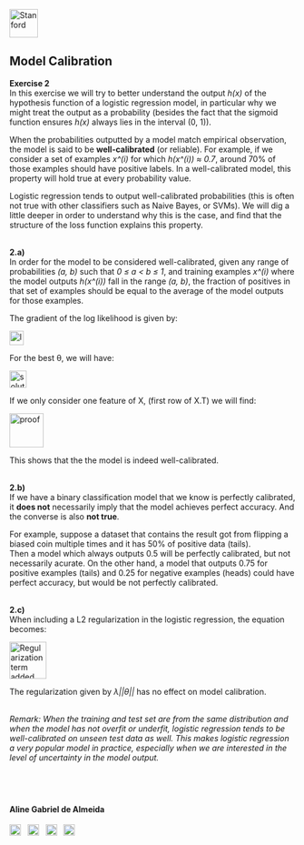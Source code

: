 
<a href="https://i.dlpng.com/static/png/498606_preview.png"><img src="https://i.dlpng.com/static/png/498606_preview.png" title="Stanford" alt="Stanford" height="50"></a>

## Model Calibration
  
**Exercise 2**  
In this exercise we will try to better understand the output *h(x)* of the hypothesis function of a logistic regression model, in particular why we might treat the output as a probability (besides the fact that the sigmoid function ensures *h(x)* always lies in the interval (0, 1)).    

When the probabilities outputted by a model match empirical observation, the model is said to be **well-calibrated** (or reliable). For example, if we consider a set of examples *x^(i)* for which *h(x^(i)) ≈ 0.7*, around 70% of those examples should have positive labels. In a well-calibrated model, this property will hold true at every probability value.  

Logistic regression tends to output well-calibrated probabilities (this is often not true with other classifiers such as Naive Bayes, or SVMs). We will dig a little deeper in order to understand why this is the case, and find that the structure of the loss function explains this property.


&nbsp;  
**2.a)**  
In order for the model to be considered well-calibrated, given any range of probabilities *(a, b)* such that *0 ≤ a < b ≤ 1*, and training examples
*x^(i)* where the model outputs *h(x^(i))* fall in the range *(a, b)*, the fraction of positives in that set of examples should be equal to the average of the model outputs for those examples.  

The gradient of the log likelihood is given by:  

<a href="https://github.com/AlmeidaAlin3/MachineLearning/blob/master/ProblemSet2/Exercise2/img/log_likelihood.png"><img src="https://github.com/AlmeidaAlin3/MachineLearning/blob/master/ProblemSet2/Exercise2/img/log_likelihood.png" title="log-likelihood" alt="log-likelihood" height="25"></a> 

For the best θ, we will have:

<a href="https://github.com/AlmeidaAlin3/MachineLearning/blob/master/ProblemSet2/Exercise2/img/best_theta.png"><img src="https://github.com/AlmeidaAlin3/MachineLearning/blob/master/ProblemSet2/Exercise2/img/best_theta.png" title="solution" alt="solution" height="30"></a>

If we only consider one feature of X, (first row of X.T) we will find:

<a href="https://github.com/AlmeidaAlin3/MachineLearning/blob/master/ProblemSet2/Exercise2/img/proof.png"><img src="https://github.com/AlmeidaAlin3/MachineLearning/blob/master/ProblemSet2/Exercise2/img/proof.png" title="proof" alt="proof" height="60"></a>

This shows that the the model is indeed well-calibrated.

&nbsp;  
**2.b)**  
If we have a binary classification model that we know is perfectly calibrated, it **does not** necessarily imply that the model achieves perfect accuracy. And the converse is also **not true**.  

For example, suppose a dataset that contains the result got from flipping a biased coin multiple times and it has 50% of positive data (tails).  
Then a model which always outputs 0.5 will be perfectly calibrated, but not necessarily acurate. On the other hand, a model that outputs 0.75 for positive examples (tails) and 0.25 for negative examples (heads) could have perfect accuracy, but would be not perfectly calibrated.  

&nbsp;  
**2.c)**  
When including a L2 regularization in the logistic regression, the equation becomes:

<a href="https://github.com/AlmeidaAlin3/MachineLearning/blob/master/ProblemSet2/Exercise2/img/regularization.png"><img src="https://github.com/AlmeidaAlin3/MachineLearning/blob/master/ProblemSet2/Exercise2/img/regularization.png" title="Regularization term added" alt="Regularization term added" height="65"></a>

The regularization given by *λ||θ||* has no effect on model calibration.  

&nbsp;  
*Remark: When the training and test set are from the same distribution and when the model has not overfit or underfit, logistic regression tends to be well-calibrated on unseen test data as well. This makes logistic regression a very popular model in practice, especially when we are interested in the level of uncertainty in the model output.*



&nbsp;  
---

#### Aline Gabriel de Almeida  
<a href="https://www.linkedin.com/in/alinegalmeida/"><img src="https://cdn3.iconfinder.com/data/icons/logos-and-brands-adobe/512/201_Linkedin-512.png" title="Linkedin: alinegalmeida" alt="https://www.linkedin.com/in/alinegalmeida/" height="20"></a>
&nbsp; <a href="https://www.kaggle.com/almeidaalin3"><img src="https://cdn3.iconfinder.com/data/icons/logos-and-brands-adobe/512/189_Kaggle-512.png" title="Kaggle: almeidaalin3" alt="https://www.kaggle.com/almeidaalin3" height="20"></a>
&nbsp; <a href="mailto:aline.gabriel.almeida@gmail.com"><img src="https://cdn3.iconfinder.com/data/icons/logos-and-brands-adobe/512/147_Gmail-512.png" title="aline.gabriel.almeida@gmail.com" alt="aline.gabriel.almeida@gmail.com" height="20"></a>
&nbsp; <a href="https://github.com/AlmeidaAlin3/"><img src="https://cdn3.iconfinder.com/data/icons/logos-and-brands-adobe/512/142_Github-512.png" title="Github: AlmeidaAlin3" alt="https://github.com/AlmeidaAlin3/" height="20"></a> 
